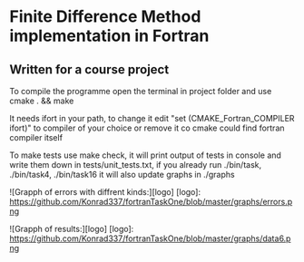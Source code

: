  # Finite Difference Method implementation in Fortran
 ## Written for a course project

 To compile the programme open the terminal in project folder
 and use cmake . && make

 It needs ifort in your path, to change it edit "set (CMAKE_Fortran_COMPILER ifort)"
 to compiler of your choice or remove it co cmake could find fortran compiler itself

 To make tests use make check, it will print output of tests in console and
 write them down in tests/unit_tests.txt, if you already run
 ./bin/task, ./bin/task4, ./bin/task16 it will also update graphs in ./graphs

 ![Grapph of errors with diffrent kinds:][logo]
 [logo]: https://github.com/Konrad337/fortranTaskOne/blob/master/graphs/errors.png




 ![Grapph of results:][logo]
 [logo]: https://github.com/Konrad337/fortranTaskOne/blob/master/graphs/data6.png
